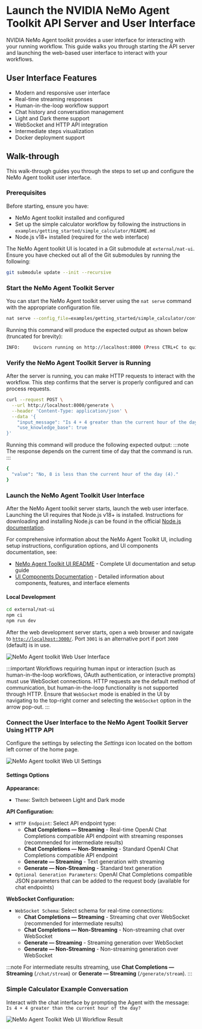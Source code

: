 <!--
SPDX-FileCopyrightText: Copyright (c) 2025, NVIDIA CORPORATION & AFFILIATES. All rights reserved.
SPDX-License-Identifier: Apache-2.0

Licensed under the Apache License, Version 2.0 (the "License");
you may not use this file except in compliance with the License.
You may obtain a copy of the License at

http://www.apache.org/licenses/LICENSE-2.0

Unless required by applicable law or agreed to in writing, software
distributed under the License is distributed on an "AS IS" BASIS,
WITHOUT WARRANTIES OR CONDITIONS OF ANY KIND, either express or implied.
See the License for the specific language governing permissions and
limitations under the License.
-->

# Launch the NVIDIA NeMo Agent Toolkit API Server and User Interface

NVIDIA NeMo Agent toolkit provides a user interface for interacting with your running workflow. This guide walks you through starting the API server and launching the web-based user interface to interact with your workflows.

## User Interface Features

- Modern and responsive user interface
- Real-time streaming responses
- Human-in-the-loop workflow support
- Chat history and conversation management
- Light and Dark theme support
- WebSocket and HTTP API integration
- Intermediate steps visualization
- Docker deployment support

## Walk-through

This walk-through guides you through the steps to set up and configure the NeMo Agent toolkit user interface.

### Prerequisites

Before starting, ensure you have:

- NeMo Agent toolkit installed and configured
- Set up the simple calculator workflow by following the instructions in `examples/getting_started/simple_calculator/README.md`
- Node.js v18+ installed (required for the web interface)

The NeMo Agent toolkit UI is located in a Git submodule at `external/nat-ui`. Ensure you have checked out all of the Git submodules by running the following:

```bash
git submodule update --init --recursive
```

### Start the NeMo Agent Toolkit Server

You can start the NeMo Agent toolkit server using the `nat serve` command with the appropriate configuration file.

```bash
nat serve --config_file=examples/getting_started/simple_calculator/configs/config.yml
```

Running this command will produce the expected output as shown below (truncated for brevity):

```bash
INFO:     Uvicorn running on http://localhost:8000 (Press CTRL+C to quit)
```

### Verify the NeMo Agent Toolkit Server is Running

After the server is running, you can make HTTP requests to interact with the workflow. This step confirms that the server is properly configured and can process requests.

```bash
curl --request POST \
  --url http://localhost:8000/generate \
  --header 'Content-Type: application/json' \
  --data '{
    "input_message": "Is 4 + 4 greater than the current hour of the day?",
    "use_knowledge_base": true
}'
```

Running this command will produce the following expected output:
:::note
The response depends on the current time of day that the command is run.
:::
```bash
{
  "value": "No, 8 is less than the current hour of the day (4)."
}
```

### Launch the NeMo Agent Toolkit User Interface

After the NeMo Agent toolkit server starts, launch the web user interface. Launching the UI requires that Node.js v18+ is installed. Instructions for downloading and installing Node.js can be found in the official [Node.js documentation](https://nodejs.org/en/download).

For comprehensive information about the NeMo Agent Toolkit UI, including setup instructions, configuration options, and UI components documentation, see:

- [NeMo Agent Toolkit UI README](https://github.com/NVIDIA/NeMo-Agent-Toolkit-UI/blob/main/README.md) - Complete UI documentation and setup guide
- [UI Components Documentation](https://github.com/NVIDIA/NeMo-Agent-Toolkit-UI/tree/main/docs/ui) - Detailed information about components, features, and interface elements

#### Local Development

```bash
cd external/nat-ui
npm ci
npm run dev
```

After the web development server starts, open a web browser and navigate to [`http://localhost:3000/`](http://localhost:3000/).
Port `3001` is an alternative port if port `3000` (default) is in use.

![NeMo Agent toolkit Web User Interface](../_static/ui_home_page.png)

:::important
Workflows requiring human input or interaction (such as human-in-the-loop workflows, OAuth authentication, or interactive prompts) must use WebSocket connections. HTTP requests are the default method of communication, but human-in-the-loop functionality is not supported through HTTP. Ensure that `WebSocket` mode is enabled in the UI by navigating to the top-right corner and selecting the `WebSocket` option in the arrow pop-out.
:::

### Connect the User Interface to the NeMo Agent Toolkit Server Using HTTP API

Configure the settings by selecting the *Settings* icon located on the bottom left corner of the home page.

![NeMo Agent toolkit Web UI Settings](../_static/ui_generate_example_settings.png)

#### Settings Options

**Appearance:**

- `Theme`: Switch between Light and Dark mode

**API Configuration:**

- `HTTP Endpoint`: Select API endpoint type:
  - **Chat Completions — Streaming** - Real-time OpenAI Chat Completions compatible API endpoint with streaming responses (recommended for intermediate results)
  - **Chat Completions — Non-Streaming** - Standard OpenAI Chat Completions compatible API endpoint
  - **Generate — Streaming** - Text generation with streaming
  - **Generate — Non-Streaming** - Standard text generation
- `Optional Generation Parameters`: OpenAI Chat Completions compatible JSON parameters that can be added to the request body (available for chat endpoints)

**WebSocket Configuration:**

- `WebSocket Schema`: Select schema for real-time connections:
  - **Chat Completions — Streaming** - Streaming chat over WebSocket (recommended for intermediate results)
  - **Chat Completions — Non-Streaming** - Non-streaming chat over WebSocket
  - **Generate — Streaming** - Streaming generation over WebSocket
  - **Generate — Non-Streaming** - Non-streaming generation over WebSocket

:::note
For intermediate results streaming, use **Chat Completions — Streaming** (`/chat/stream`) or **Generate — Streaming** (`/generate/stream`).
:::

### Simple Calculator Example Conversation

Interact with the chat interface by prompting the Agent with the
message: `Is 4 + 4 greater than the current hour of the day?`

![NeMo Agent Toolkit Web UI Workflow Result](../_static/ui_generate_example.png)
